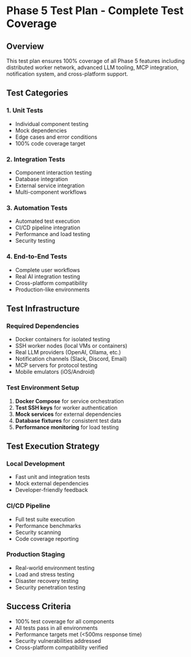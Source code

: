 # Phase 5 Test Plan - Complete Test Coverage

## Overview
This test plan ensures 100% coverage of all Phase 5 features including distributed worker network, advanced LLM tooling, MCP integration, notification system, and cross-platform support.

## Test Categories

### 1. Unit Tests
- Individual component testing
- Mock dependencies
- Edge cases and error conditions
- 100% code coverage target

### 2. Integration Tests
- Component interaction testing
- Database integration
- External service integration
- Multi-component workflows

### 3. Automation Tests
- Automated test execution
- CI/CD pipeline integration
- Performance and load testing
- Security testing

### 4. End-to-End Tests
- Complete user workflows
- Real AI integration testing
- Cross-platform compatibility
- Production-like environments

## Test Infrastructure

### Required Dependencies
- Docker containers for isolated testing
- SSH worker nodes (local VMs or containers)
- Real LLM providers (OpenAI, Ollama, etc.)
- Notification channels (Slack, Discord, Email)
- MCP servers for protocol testing
- Mobile emulators (iOS/Android)

### Test Environment Setup
1. **Docker Compose** for service orchestration
2. **Test SSH keys** for worker authentication
3. **Mock services** for external dependencies
4. **Database fixtures** for consistent test data
5. **Performance monitoring** for load testing

## Test Execution Strategy

### Local Development
- Fast unit and integration tests
- Mock external dependencies
- Developer-friendly feedback

### CI/CD Pipeline
- Full test suite execution
- Performance benchmarks
- Security scanning
- Code coverage reporting

### Production Staging
- Real-world environment testing
- Load and stress testing
- Disaster recovery testing
- Security penetration testing

## Success Criteria
- 100% test coverage for all components
- All tests pass in all environments
- Performance targets met (<500ms response time)
- Security vulnerabilities addressed
- Cross-platform compatibility verified